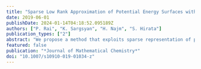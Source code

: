 ```yaml
---
title: "Sparse Low Rank Approximation of Potential Energy Surfaces with Applications in Estimation of Anharmonic Zero Point Energies and Frequencies"
date: 2019-06-01
publishDate: 2024-01-14T04:18:52.095189Z
authors: ["P. Rai", "K. Sargsyan", "H. Najm", "S. Hirata"]
publication_types: ["2"]
abstract: "We propose a method that exploits sparse representation of potential energy surfaces (PES) on a polynomial basis set selected by compressed sensing. The method is useful for studies involving large numbers of PES evaluations, such as the search for local minima, transition states, or integration. We apply this method for estimating zero point energies and frequencies of molecules using a three step approach. In the first step, we interpret the PES as a sparse tensor on polynomial basis and determine its entries by a compressed sensing based algorithm using only a few PES evaluations. Then, we implement a rank reduction strategy to compress this tensor in a suitable low-rank canonical tensor format using standard tensor compression tools. This allows representing a high dimensional PES as a small sum of products of one dimensional functions. Finally, a low dimensional Gauss–Hermite quadrature rule is used to integrate the product of sparse canonical low-rank representation of PES and Green’s function in the second-order diagrammatic vibrational many-body Green’s function theory (XVH2) for estimation of zero-point energies and frequencies. Numerical tests on molecules considered in this work suggest a more efficient scaling of computational cost with molecular size as compared to other methods."
featured: false
publication: "*Journal of Mathematical Chemistry*"
doi: "10.1007/s10910-019-01034-z"
---
```



